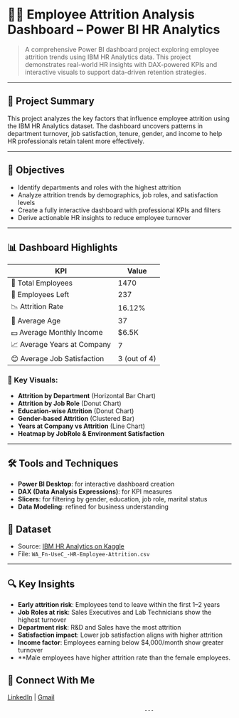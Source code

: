 # 🧑‍💼 Employee Attrition Analysis Dashboard – Power BI HR Analytics

> A comprehensive Power BI dashboard project exploring employee attrition trends using IBM HR Analytics data. This project demonstrates real-world HR insights with DAX-powered KPIs and interactive visuals to support data-driven retention strategies.

---

## 📁 Project Summary

This project analyzes the key factors that influence employee attrition using the IBM HR Analytics dataset. The dashboard uncovers patterns in department turnover, job satisfaction, tenure, gender, and income to help HR professionals retain talent more effectively.

---

## 🎯 Objectives

- Identify departments and roles with the highest attrition
- Analyze attrition trends by demographics, job roles, and satisfaction levels
- Create a fully interactive dashboard with professional KPIs and filters
- Derive actionable HR insights to reduce employee turnover

---

## 📊 Dashboard Highlights

| KPI                            | Value         |
|-------------------------------|---------------|
| 👥 Total Employees             | 1470          |
| 👋 Employees Left              | 237           |
| 📉 Attrition Rate              | 16.12%        |
| 🧓 Average Age                 | 37            |
| 💵 Average Monthly Income      | $6.5K         |
| 📈 Average Years at Company    | 7             |
| 😊 Average Job Satisfaction    | 3 (out of 4)  |

### 📌 Key Visuals:
- **Attrition by Department** (Horizontal Bar Chart)
- **Attrition by Job Role** (Donut Chart)
- **Education-wise Attrition** (Donut Chart)
- **Gender-based Attrition** (Clustered Bar)
- **Years at Company vs Attrition** (Line Chart)
- **Heatmap by JobRole & Environment Satisfaction**

---

## 🛠️ Tools and Techniques

- **Power BI Desktop**: for interactive dashboard creation
- **DAX (Data Analysis Expressions)**: for KPI measures
- **Slicers**: for filtering by gender, education, job role, marital status
- **Data Modeling**: refined for business understanding

## 📁 Dataset
- Source: [IBM HR Analytics on Kaggle](https://www.kaggle.com/datasets/pavansubhasht/ibm-hr-analytics-attrition-dataset)
- File: `WA_Fn-UseC_-HR-Employee-Attrition.csv`
---

## 🔍 Key Insights

- **Early attrition risk**: Employees tend to leave within the first 1–2 years
- **Job Roles at risk**: Sales Executives and Lab Technicians show the highest turnover
- **Department risk**: R&D and Sales have the most attrition
- **Satisfaction impact**: Lower job satisfaction aligns with higher attrition
- **Income factor**: Employees earning below $4,000/month show greater turnover
- **Male employees have higher attrition rate than the female employees.


## 🔗 Connect With Me
[LinkedIn](http://www.linkedin.com/in/rana-mondal-b4bb71343) | [Gmail](ranamondal490@gmail.com)

                                               ---


